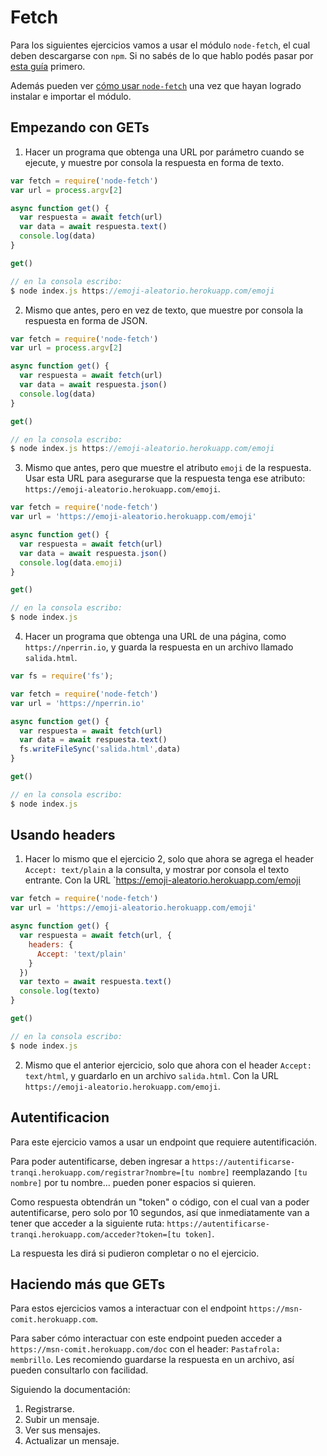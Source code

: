 # Fetch

Para los siguientes ejercicios vamos a usar el módulo `node-fetch`, el cual deben descargarse con `npm`. Si no sabés de lo que hablo podés pasar por [esta guía](/apuntes/back/module.md) primero.

Además pueden ver [cómo usar `node-fetch`](/apuntes/back/node-fetch.md) una vez que hayan logrado instalar e importar el módulo.

## Empezando con GETs 

1. Hacer un programa que obtenga una URL por parámetro cuando se ejecute, y muestre por consola la respuesta en forma de texto.

```js
var fetch = require('node-fetch')
var url = process.argv[2]

async function get() {
  var respuesta = await fetch(url)
  var data = await respuesta.text()
  console.log(data)
}

get()

// en la consola escribo:
$ node index.js https://emoji-aleatorio.herokuapp.com/emoji
```

2. Mismo que antes, pero en vez de texto, que muestre por consola la respuesta en forma de JSON.

```js
var fetch = require('node-fetch')
var url = process.argv[2]

async function get() {
  var respuesta = await fetch(url)
  var data = await respuesta.json()
  console.log(data)
}

get()

// en la consola escribo:
$ node index.js https://emoji-aleatorio.herokuapp.com/emoji
```

3. Mismo que antes, pero que muestre el atributo `emoji` de la respuesta. Usar esta URL para asegurarse que la respuesta tenga ese atributo: `https://emoji-aleatorio.herokuapp.com/emoji`.

```js
var fetch = require('node-fetch')
var url = 'https://emoji-aleatorio.herokuapp.com/emoji'

async function get() {
  var respuesta = await fetch(url)
  var data = await respuesta.json()
  console.log(data.emoji)
}

get()

// en la consola escribo:
$ node index.js
```

4. Hacer un programa que obtenga una URL de una página, como `https://nperrin.io`, y guarda la respuesta en un archivo llamado `salida.html`.

```js
var fs = require('fs');

var fetch = require('node-fetch')
var url = 'https://nperrin.io'

async function get() {
  var respuesta = await fetch(url)
  var data = await respuesta.text()
  fs.writeFileSync('salida.html',data)
}

get()

// en la consola escribo:
$ node index.js
```

## Usando headers

1. Hacer lo mismo que el ejercicio 2, solo que ahora se agrega el header `Accept: text/plain` a la consulta, y mostrar por consola el texto entrante. Con la URL `https://emoji-aleatorio.herokuapp.com/emoji

```js
var fetch = require('node-fetch')
var url = 'https://emoji-aleatorio.herokuapp.com/emoji'

async function get() {
  var respuesta = await fetch(url, {
    headers: {
      Accept: 'text/plain'
    }
  })
  var texto = await respuesta.text()
  console.log(texto)
}

get()

// en la consola escribo:
$ node index.js
```

2. Mismo que el anterior ejercicio, solo que ahora con el header `Accept: text/html`, y guardarlo en un archivo `salida.html`. Con la URL `https://emoji-aleatorio.herokuapp.com/emoji`.

## Autentificacion

Para este ejercicio vamos a usar un endpoint que requiere autentificación.

Para poder autentificarse, deben ingresar a `https://autentificarse-tranqi.herokuapp.com/registrar?nombre=[tu nombre]` reemplazando `[tu nombre]` por tu nombre... pueden poner espacios si quieren.

Como respuesta obtendrán un "token" o código, con el cual van a poder autentificarse, pero solo por 10 segundos, así que inmediatamente van a tener que acceder a la siguiente ruta: `https://autentificarse-tranqi.herokuapp.com/acceder?token=[tu token]`.

La respuesta les dirá si pudieron completar o no el ejercicio.

## Haciendo más que GETs

Para estos ejercicios vamos a interactuar con el endpoint `https://msn-comit.herokuapp.com`.

Para saber cómo interactuar con este endpoint pueden acceder a `https://msn-comit.herokuapp.com/doc` con el header: `Pastafrola: membrillo`. Les recomiendo guardarse la respuesta en un archivo, así pueden consultarlo con facilidad.

Siguiendo la documentación:

1. Registrarse.
2. Subir un mensaje.
3. Ver sus mensajes.
4. Actualizar un mensaje.
